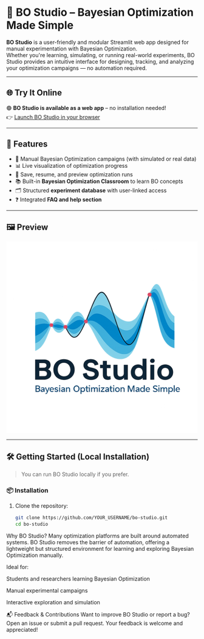 # 🧪 BO Studio – Bayesian Optimization Made Simple

**BO Studio** is a user-friendly and modular Streamlit web app designed for manual experimentation with Bayesian Optimization.  
Whether you're learning, simulating, or running real-world experiments, BO Studio provides an intuitive interface for designing, tracking, and analyzing your optimization campaigns — no automation required.

---

## 🌐 Try It Online

🟢 **BO Studio is available as a web app** – no installation needed!  
👉 [Launch BO Studio in your browser](https://your-streamlit-link.streamlit.app)

---

## 🚀 Features

- 🧰 Manual Bayesian Optimization campaigns (with simulated or real data)
- 📊 Live visualization of optimization progress
- 💾 Save, resume, and preview optimization runs
- 📚 Built-in **Bayesian Optimization Classroom** to learn BO concepts
- 🗂️ Structured **experiment database** with user-linked access
- ❓ Integrated **FAQ and help section**

---

## 🖼️ Preview

![BO Studio Logo](assets/image.png)

---

## 🛠️ Getting Started (Local Installation)

> You can run BO Studio locally if you prefer.

### 📦 Installation

1. Clone the repository:
   ```bash
   git clone https://github.com/YOUR_USERNAME/bo-studio.git
   cd bo-studio


Why BO Studio?
Many optimization platforms are built around automated systems.
BO Studio removes the barrier of automation, offering a lightweight but structured environment for learning and exploring Bayesian Optimization manually.

Ideal for:

Students and researchers learning Bayesian Optimization

Manual experimental campaigns

Interactive exploration and simulation

📬 Feedback & Contributions
Want to improve BO Studio or report a bug?
Open an issue or submit a pull request.
Your feedback is welcome and appreciated!